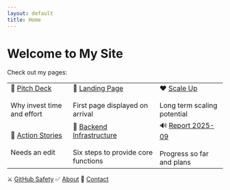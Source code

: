 ```yaml
---
layout: default
title: Home
---
```


# Welcome to My Site

Check out my pages:

<table>
  <tr>
    <td>💚 <a href="https://innov8tor3.github.io/project-engine/pitch/pitch.html">Pitch Deck</a><br><br>Why invest time and effort</td>
    <td>💙 <a href="https://innov8tor3.github.io/project-engine/ops-hub/ops-hub.html">Landing Page</a><br><br>First page displayed on arrival</td>
    <td>❤ <a href="https://innov8tor3.github.io/project-engine/scale-up/scale-up.html">Scale Up</a><br><br>Long term scaling potential</td>
  </tr>
  <tr>
    <td>🚀 <a href="https://innov8tor3.github.io/project-engine/action-stories/action-stories.html">Action Stories</a><br><br>Needs an edit</td>
    <td>🚜 <a href="https://innov8tor3.github.io/project-engine/reports/backend/infra.html">Backend Infrastructure</a><br><br>Six steps to provide core functions</td>
    <td>🔊 <a href="https://innov8tor3.github.io/project-engine/reports/report-2025-09/2025-09.html">Report 2025-09</a><br><br>Progress so far and plans</td>
  </tr>
</table>

⚔ <a href="https://innov8tor3.github.io/project-engine/github-safety/github-safety.html">GitHub Safety</a> ✅ [About](about.md) 🤳 [Contact](contact.md)
